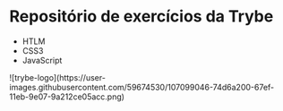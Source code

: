 <h1>Repositório de exercícios da Trybe</h1>
<ul>
  <li>HTLM</li>
  <li>CSS3</li>
  <li>JavaScript</li>
</ul>
![trybe-logo](https://user-images.githubusercontent.com/59674530/107099046-74d6a200-67ef-11eb-9e07-9a212ce05acc.png)
